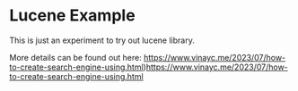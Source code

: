 # Lucene Example

This is just an experiment to try out lucene library.

More details can be found out here: https://www.vinayc.me/2023/07/how-to-create-search-engine-using.html)https://www.vinayc.me/2023/07/how-to-create-search-engine-using.html
